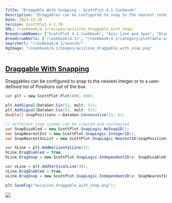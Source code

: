 ```yaml
---
Title: "Draggable With Snapping - ScottPlot 4.1 Cookbook"
Description: "Draggables can be configured to snap to the nearest integer or to a user-defined list of Positions out of the box."
Date: 2023-12-28
Version: ScottPlot 4.1.70
URL: /cookbook/4.1/recipes/axisline_draggable_with_snap/
BreadcrumbNames: ["ScottPlot 4.1 Cookbook", "Axis Line and Span", "Draggable With Snapping"]
BreadcrumbUrls: ["/cookbook/4.1/", "/cookbook/4.1/category/plottable-axis-line-and-span", "/cookbook/4.1/recipes/axisline_draggable_with_snap/"]
SearchUrl: "/cookbook/4.1/search/"
OgImage: "/cookbook/4.1/images/axisline_draggable_with_snap.png"
---
```


<h2><a id='draggable-with-snapping' href='/cookbook/4.1/recipes/axisline_draggable_with_snap/'>Draggable With Snapping</a></h2>

Draggables can be configured to snap to the nearest integer or to a user-defined list of Positions out of the box.

```cs
var plt = new ScottPlot.Plot(600, 400);

plt.AddSignal(DataGen.Sin(51, mult: 5));
plt.AddSignal(DataGen.Cos(51, mult: 5));
double[] snapPositions = DataGen.Consecutive(11, 5);

// different snap sytems can be created and customized 
var SnapDisabled = new ScottPlot.SnapLogic.NoSnap1D();
var SnapNearestInt = new ScottPlot.SnapLogic.Integer1D();
var SnapNearestInList = new ScottPlot.SnapLogic.Nearest1D(snapPositions);

var hLine = plt.AddHorizontalLine(2);
hLine.DragEnabled = true;
hLine.DragSnap = new ScottPlot.SnapLogic.Independent2D(x: SnapDisabled, y: SnapNearestInt);

var vLine = plt.AddVerticalLine(30);
vLine.DragEnabled = true;
vLine.DragSnap = new ScottPlot.SnapLogic.Independent2D(x: SnapNearestInList, y: SnapDisabled);

plt.SaveFig("axisLine_draggable_with_snap.png");
```

<img src='../../images/axisline_draggable_with_snap.png' class='d-block mx-auto my-5' />


